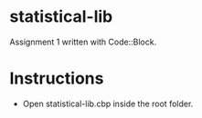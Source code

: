 # statistical-lib
Assignment 1 written with Code::Block.
<h1>Instructions</h1>
<ul>
  <li>Open statistical-lib.cbp inside the root folder.</li>
</ul>
